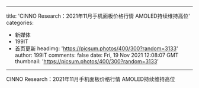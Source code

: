 
---
title: 'CINNO Research：2021年11月手机面板价格行情 AMOLED持续维持高位'
categories: 
 - 新媒体
 - 199IT
 - 首页更新
headimg: 'https://picsum.photos/400/300?random=3133'
author: 199IT
comments: false
date: Fri, 19 Nov 2021 12:08:07 GMT
thumbnail: 'https://picsum.photos/400/300?random=3133'
---

<div>   
CINNO Research：2021年11月手机面板价格行情 AMOLED持续维持高位  
</div>
            